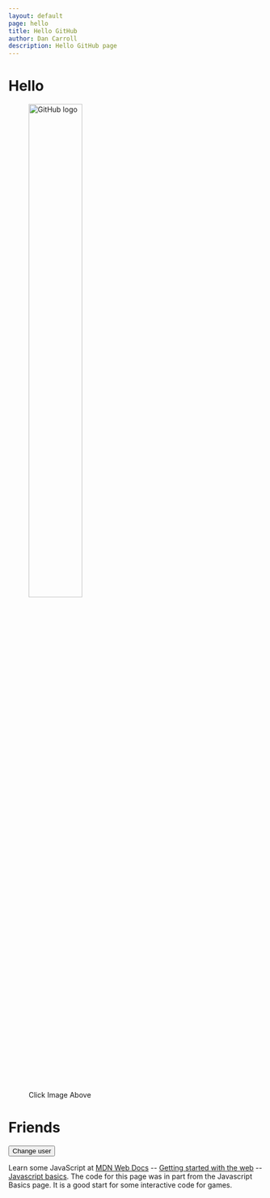 ```yaml
---
layout: default
page: hello
title: Hello GitHub
author: Dan Carroll
description: Hello GitHub page
---
```


<h1 class="display-1 fw-bold">Hello</h1>
<figure class="figure">
  <img class="img-fluid figure-img mx-auto" src="{{ site.baseurl }}/assets/images/GitHub_Logo.png" alt="GitHub logo" width="50%">
  <figcaption class="figure-caption fw-bold text-center">Click Image Above</figcaption>
</figure>
<h1 id="name" class="display-1 fw-bold text-end">Friends</h1>

<p class="text-center">
    <button>Change user</button>
</p>
<p>
  Learn some JavaScript at <a href="https://developer.mozilla.org/en-US/docs/Learn" alt="mdn web docs">MDN Web Docs</a> -- <a href="https://developer.mozilla.org/en-US/docs/Learn/Getting_started_with_the_web" alt="getting started with the web">Getting started with the web</a> -- <a href="https://developer.mozilla.org/en-US/docs/Learn/Getting_started_with_the_web/JavaScript_basics" alt="javascript basics">Javascript basics</a>. The code for this page was in part from the Javascript Basics page. It is a good start for some interactive code for games.
</p>

<script>
    const myImage = document.querySelector("img");

    myImage.onclick = () => {
    const mySrc = myImage.getAttribute("src");
    if (mySrc === "{{ site.baseurl }}/assets/images/GitHub_Logo.png") {
        myImage.setAttribute("src", "{{ site.baseurl }}/assets/images/github-mark.png");
    } else {
        myImage.setAttribute("src", "{{ site.baseurl }}/assets/images/GitHub_Logo.png");
    }
    };

    let myButton = document.querySelector("button");
    let myHeading = document.getElementById("name");

    function setUserName() {
    const myName = prompt("Please enter your name.");
    localStorage.setItem("name", myName);
    myHeading.textContent = `${myName}`;
    }

</script>
